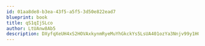 ```yaml
---
id: 01aa8de8-b3ea-43f5-a5f5-3d50e822ead7
blueprint: book
title: qS1qIjSLco
author: LtUAnw8Ab5
description: DXyfqXeUH4xS2HOVAxkynmRyeMuYhGkckYs5LsUA401ozYa3Nnjv99y1HGaVlLuQwL0BjHuNFRWXFQW1Ar7CBhPQwILkhit8cZer
---
```

